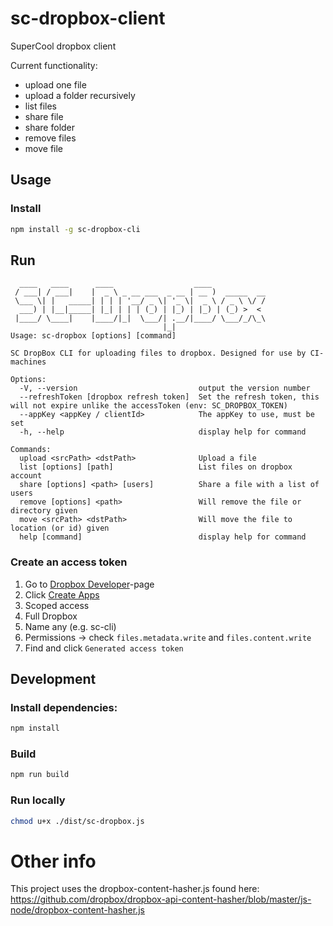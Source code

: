 # sc-dropbox-client
SuperCool dropbox client

Current functionality:
- upload one file
- upload a folder recursively
- list files
- share file
- share folder
- remove files
- move file

## Usage

### Install
```bash
npm install -g sc-dropbox-cli
```

## Run
```
  ____   ____      ____                  ____
 / ___| / ___|    |  _ \ _ __ ___  _ __ | __ )  _____  __
 \___ \| |   _____| | | | '__/ _ \| '_ \|  _ \ / _ \ \/ /
  ___) | |__|_____| |_| | | | (_) | |_) | |_) | (_) >  <
 |____/ \____|    |____/|_|  \___/| .__/|____/ \___/_/\_\
                                  |_|
Usage: sc-dropbox [options] [command]

SC DropBox CLI for uploading files to dropbox. Designed for use by CI-machines

Options:
  -V, --version                           output the version number
  --refreshToken [dropbox refresh token]  Set the refresh token, this will not expire unlike the accessToken (env: SC_DROPBOX_TOKEN)
  --appKey <appKey / clientId>            The appKey to use, must be set
  -h, --help                              display help for command

Commands:
  upload <srcPath> <dstPath>              Upload a file
  list [options] [path]                   List files on dropbox account
  share [options] <path> [users]          Share a file with a list of users
  remove [options] <path>                 Will remove the file or directory given
  move <srcPath> <dstPath>                Will move the file to location (or id) given
  help [command]                          display help for command
```

### Create an access token
1. Go to [Dropbox Developer](https://www.dropbox.com/developers)-page
2. Click [Create Apps](https://www.dropbox.com/developers/apps/create?_tk=pilot_lp&_ad=ctabtn1&_camp=create)
3. Scoped access
4. Full Dropbox
5. Name any (e.g. sc-cli)
6. Permissions -> check `files.metadata.write` and `files.content.write`
7. Find and click `Generated access token`


## Development 
### Install dependencies:
```bash
npm install
```

### Build
```bash
npm run build
```

### Run locally
```bash
chmod u+x ./dist/sc-dropbox.js
```

# Other info
This project uses the dropbox-content-hasher.js found here: https://github.com/dropbox/dropbox-api-content-hasher/blob/master/js-node/dropbox-content-hasher.js
